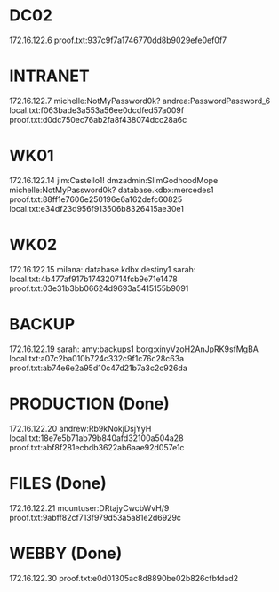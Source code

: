 # DC02
172.16.122.6
proof.txt:937c9f7a1746770dd8b9029efe0ef0f7

# INTRANET
172.16.122.7
michelle:NotMyPassword0k? 
andrea:PasswordPassword_6
local.txt:f063bade3a553a56ee0dcdfed57a009f
proof.txt:d0dc750ec76ab2fa8f438074dcc28a6c

# WK01
172.16.122.14
jim:Castello1!
dmzadmin:SlimGodhoodMope
michelle:NotMyPassword0k?
database.kdbx:mercedes1
proof.txt:88ff1e7606e250196e6a162defc60825
local.txt:e34df23d956f913506b8326415ae30e1

# WK02
172.16.122.15
milana:
database.kdbx:destiny1
sarah:
local.txt:4b477af917b174320714fcb9e71e1478
proof.txt:03e31b3bb06624d9693a5415155b9091

# BACKUP
172.16.122.19
sarah:
amy:backups1
borg:xinyVzoH2AnJpRK9sfMgBA
local.txt:a07c2ba010b724c332c9f1c76c28c63a
proof.txt:ab74e6e2a95d10c47d21b7a3c2c926da

# PRODUCTION (Done)
172.16.122.20
andrew:Rb9kNokjDsjYyH
local.txt:18e7e5b71ab79b840afd32100a504a28
proof.txt:abf8f281ecbdb3622ab6aae92d057e1c

# FILES (Done)
172.16.122.21
mountuser:DRtajyCwcbWvH/9
proof.txt:9abff82cf713f979d53a5a81e2d6929c

# WEBBY (Done)
172.16.122.30
proof.txt:e0d01305ac8d8890be02b826cfbfdad2

